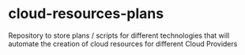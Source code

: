 # cloud-resources-plans

Repository to store plans / scripts for different technologies that will automate the creation of cloud resources for different Cloud Providers
